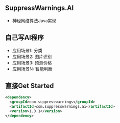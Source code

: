 ##  SuppressWarnings.AI 
* 神经网络算法Java实现

## 自己写AI程序
* 应用场景1: 分类
* 应用场景2: 图片识别
* 应用场景3: 预测价格
* 应用场景N: 智能判断

## 直接Get Started

```xml
<dependency>
  <groupId>com.suppresswarnings</groupId>
  <artifactId>com.suppresswarnings.ai</artifactId>
  <version>1.0.1</version>
</dependency>
```
